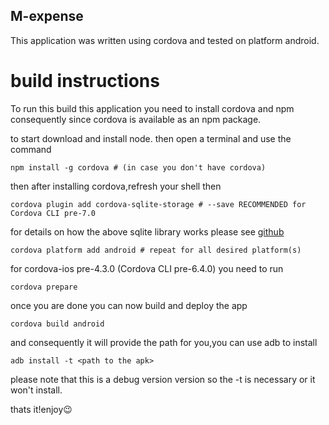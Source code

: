 ## M-expense

This application was written using cordova and tested on platform android.

# build instructions

To run this build this application you need to install cordova and npm consequently since cordova is available as an npm package.

to start download and install node.
then open a terminal and use the command

`npm install -g cordova # (in case you don't have cordova)`

then after installing cordova,refresh your shell then 

`cordova plugin add cordova-sqlite-storage # --save RECOMMENDED for Cordova CLI pre-7.0`

for details on how the above sqlite library works please see [github](https://github.com/storesafe/cordova-sqlite-storage)

`cordova platform add android # repeat for all desired platform(s)`

for cordova-ios pre-4.3.0 (Cordova CLI pre-6.4.0) you need to run

`cordova prepare`

once you are done you can now  build and deploy the app

`cordova build android`

and consequently it will provide the path for you,you can use adb to install

`adb install -t <path to the apk>`

please note that this is a debug version version so the -t is necessary or it won't install.

thats it!enjoy😉